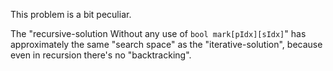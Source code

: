 This problem is a bit peculiar.

The "recursive-solution Without any use of `bool mark[pIdx][sIdx]`" has approximately the same "search space" as the "iterative-solution", because even in recursion there's no "backtracking". 
